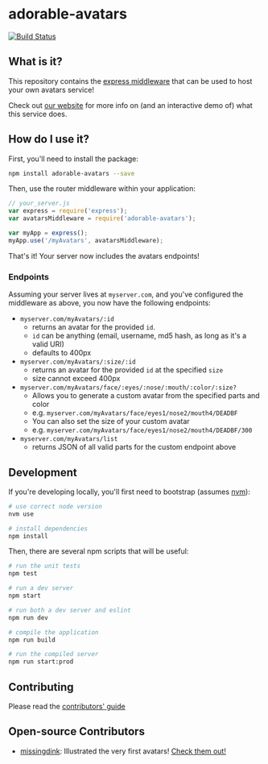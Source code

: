 # adorable-avatars
[![Build Status](https://travis-ci.org/adorableio/avatars-api-middleware.svg)](https://travis-ci.org/adorableio/avatars-api-middleware)

## What is it?
This repository contains the [express middleware](https://expressjs.com/en/guide/using-middleware.html#middleware.router) that can be used to host your own avatars service!

Check out [our website](http://avatars.adorable.io/) for more info on (and an interactive demo of) what this service does.

## How do I use it?
First, you'll need to install the package:

```bash
npm install adorable-avatars --save
```

Then, use the router middleware within your application:

```js
// your_server.js
var express = require('express');
var avatarsMiddleware = require('adorable-avatars');

var myApp = express();
myApp.use('/myAvatars', avatarsMiddleware);
```

That's it! Your server now includes the avatars endpoints!

### Endpoints
Assuming your server lives at `myserver.com`, and you've configured the middleware as above, you now have the following endpoints:

* `myserver.com/myAvatars/:id`
    * returns an avatar for the provided `id`.
    * `id` can be anything (email, username, md5 hash, as long as it's a valid URI)
    * defaults to 400px
* `myserver.com/myAvatars/:size/:id`
    * returns an avatar for the provided `id` at the specified `size`
    * size cannot exceed 400px
* `myserver.com/myAvatars/face/:eyes/:nose/:mouth/:color/:size?`
    * Allows you to generate a custom avatar from the specified parts and color
    * e.g. `myserver.com/myAvatars/face/eyes1/nose2/mouth4/DEADBF`
    * You can also set the size of your custom avatar
    * e.g. `myserver.com/myAvatars/face/eyes1/nose2/mouth4/DEADBF/300`
* `myserver.com/myAvatars/list`
    * returns JSON of all valid parts for the custom endpoint above

## Development
If you're developing locally, you'll first need to bootstrap (assumes [nvm](https://github.com/creationix/nvm)):

```bash
# use correct node version
nvm use

# install dependencies
npm install
```

Then, there are several npm scripts that will be useful:

```bash
# run the unit tests
npm test

# run a dev server
npm start

# run both a dev server and eslint
npm run dev

# compile the application
npm run build

# run the compiled server
npm run start:prod
```

## Contributing

Please read the [contributors' guide](CONTRIBUTING.md)

## Open-source Contributors

* [missingdink](https://twitter.com/missingdink): Illustrated the very first avatars! [Check them out!](http://api.adorable.io/avatar/hi_mom)
